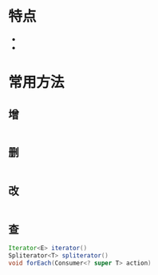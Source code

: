 
# 特点

- 
- 

# 常用方法

## 增

```Java

```

## 删

```Java

```

## 改

```Java

```

## 查

```Java
Iterator<E> iterator()
Spliterator<T> spliterator()
void forEach(Consumer<? super T> action)
```
